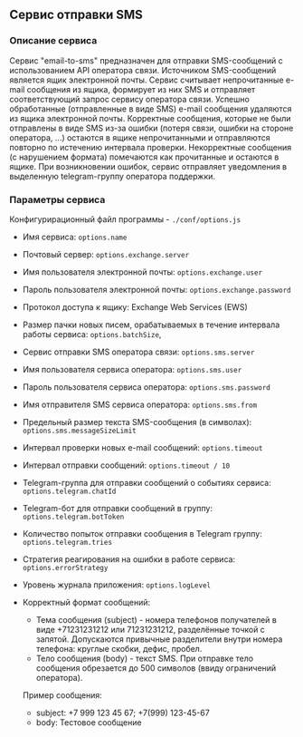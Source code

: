 ## Сервис отправки SMS

### Описание сервиса
Сервис "email-to-sms" предназначен для отправки SMS-сообщений с использованием API оператора связи.
Источником SMS-сообщений является ящик электронной почты.
Сервис считывает непрочитанные e-mail сообщения из ящика, формирует из них SMS и отправляет соответствующий запрос сервису оператора связи.
Успешно обработанные (отправленные в виде SMS) e-mail сообщения удаляются из ящика электронной почты.
Корректные сообщения, которые не были отправлены в виде SMS из-за ошибки (потеря связи, ошибки на стороне оператора, ...)
остаются в ящике непрочитанными и отправляются повторно по истечению интервала проверки.
Некорректные сообщения (с нарушением формата) помечаются как прочитанные и остаются в ящике.
При возникновении ошибок, сервис отправляет уведомления в выделенную telegram-группу оператора поддержки.

### Параметры сервиса
Конфигурирационный файл программы - `./conf/options.js`
* Имя сервиса: `options.name`
* Почтовый сервер: `options.exchange.server`
* Имя пользователя электронной почты: `options.exchange.user`
* Пароль пользователя электронной почты: `options.exchange.password`
* Протокол доступа к ящику: Exchange Web Services (EWS)
* Размер пачки новых писем, орабатываемых в течение интервала работы сервиса: `options.batchSize`,
* Сервис отправки SMS оператора связи: `options.sms.server`
* Имя пользователя сервиса оператора: `options.sms.user`
* Пароль пользователя сервиса оператора: `options.sms.password`
* Имя отправителя SMS сервиса оператора: `options.sms.from`
* Предельный размер текста SMS-сообщения (в символах): `options.sms.messageSizeLimit`
* Интервал проверки новых e-mail сообщений: `options.timeout`
* Интервал отправки сообщений: `options.timeout / 10`
* Telegram-группа для отправки сообщений о событиях сервиса: `options.telegram.chatId`
* Telegram-бот для отправки сообщений в группу: `options.telegram.botToken`
* Количество попыток отправки сообщения в Telegram группу: `options.telegram.tries`
* Стратегия реагирования на ошибки в работе сервиса: `options.errorStrategy`
* Уровень журнала приложения: `options.logLevel`
* Корректный формат сообщений:
  - Тема сообщения (subject) - номера телефонов получателей в виде +71231231212 или 71231231212, разделённые точкой с запятой.
    Допускаются привычные разделители внутри номера телефона: круглые скобки, дефис, пробел.
  - Тело сообщения (body) - текст SMS. При отправке тело сообщения обрезается до 500 символов (ввиду ограничений оператора).

  Пример сообщения:
  - subject: +7 999 123 45 67; +7(999) 123-45-67
  - body: Тестовое сообщение
